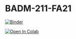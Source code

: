 # BADM-211-FA21

[![Binder](https://mybinder.org/badge_logo.svg)](https://mybinder.org/v2/gh/ashish-cell/BADM-211-FA21/main/Notebooks/Data_Mining_Overview_Streamline_Edition.ipynb)


[![Open In Colab](https://colab.research.google.com/assets/colab-badge.svg)](https://colab.research.google.com/github/ashish-cell/BADM-211-FA21/blob/main/Notebooks/.ipynb_checkpoints/Data%20Mining%20Overview%20Streamline%20Edition-checkpoint.ipynb)

